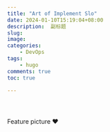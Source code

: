 ```yaml
---
title: "Art of Implement Slo"
date: 2024-01-10T15:19:04+08:00
description:  副标题
slug: 
image: 
categories:
    - DevOps
tags:
    - hugo
comments: true
toc: true

---
```





[]()

[]()


[]()

[]()



![]()

![]()

![]()




Feature picture ❤️ 